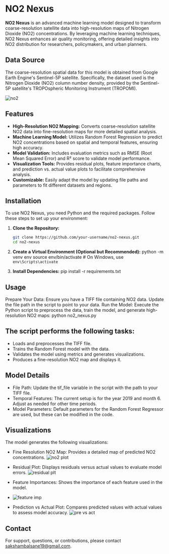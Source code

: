 # NO2 Nexus

**NO2 Nexus** is an advanced machine learning model designed to transform coarse-resolution satellite data into high-resolution maps of Nitrogen Dioxide (NO2) concentrations. By leveraging machine learning techniques, NO2 Nexus enhances air quality monitoring, offering detailed insights into NO2 distribution for researchers, policymakers, and urban planners.
## Data Source

The coarse-resolution spatial data for this model is obtained from Google Earth Engine's Sentinel-5P satellite. Specifically, the dataset used is the Nitrogen Dioxide (NO2) column number density, provided by the Sentinel-5P satellite's TROPOspheric Monitoring Instrument (TROPOMI).

![no2](https://github.com/user-attachments/assets/15acf3fb-37a9-48df-b160-13f51da3db3f)



## Features

- **High-Resolution NO2 Mapping:** Converts coarse-resolution satellite NO2 data into fine-resolution maps for more detailed spatial analysis.
- **Machine Learning Model:** Utilizes Random Forest Regression to predict NO2 concentrations based on spatial and temporal features, ensuring high accuracy.
- **Model Validation:** Includes evaluation metrics such as RMSE (Root Mean Squared Error) and R² score to validate model performance.
- **Visualization Tools:** Provides residual plots, feature importance charts, and prediction vs. actual value plots to facilitate comprehensive analysis.
- **Customizable:** Easily adapt the model by updating file paths and parameters to fit different datasets and regions.

## Installation

To use NO2 Nexus, you need Python and the required packages. Follow these steps to set up your environment:

1. **Clone the Repository:**

   ```bash
   git clone https://github.com/your-username/no2-nexus.git
   cd no2-nexus
2. **Create a Virtual Environment (Optional but Recommended):**
   python -m venv env
   source env/bin/activate  # On Windows, use `env\Scripts\activate`
3. **Install Dependencies:**
   pip install -r requirements.txt
## Usage
Prepare Your Data:
Ensure you have a TIFF file containing NO2 data. Update the file path in the script to point to your data.
Run the Model:
Execute the Python script to preprocess the data, train the model, and generate high-resolution NO2 maps: python no2_nexus.py
## The script performs the following tasks:

- Loads and preprocesses the TIFF file.
- Trains the Random Forest model with the data.
- Validates the model using metrics and generates visualizations.
- Produces a fine-resolution NO2 map and displays it.
## Model Details
- File Path: Update the tif_file variable in the script with the path to your TIFF file.
- Temporal Features: The current setup is for the year 2019 and month 6. Adjust as needed for other time periods.
- Model Parameters: Default parameters for the Random Forest Regressor are used, but these can be modified in the code.
## Visualizations
The model generates the following visualizations:

- Fine Resolution NO2 Map: Provides a detailed map of predicted NO2 concentrations.
  ![no2 plot](https://github.com/user-attachments/assets/a96bee29-81fb-4e12-ab38-5ed42bc5da4d)
  
- Residual Plot: Displays residuals versus actual values to evaluate model errors.
  ![residual plt](https://github.com/user-attachments/assets/722fee7d-2b45-450f-acb1-dbd906002fcd)

- Feature Importances: Shows the importance of each feature used in the model.
- ![feature imp](https://github.com/user-attachments/assets/5bf75ee2-bdf9-4d4c-8a30-571204052518)

- Prediction vs Actual Plot: Compares predicted values with actual values to assess model accuracy.
  ![pre vs act](https://github.com/user-attachments/assets/e75c2385-3dbc-45d5-b9cb-3da5d3b051f2)



## Contact
For support, questions, or contributions, please contact sakshambalsane19@gmail.com.        
